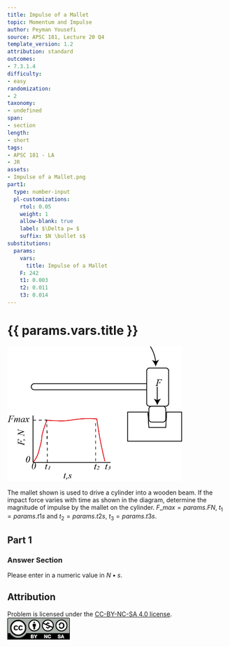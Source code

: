 ```yaml
---
title: Impulse of a Mallet
topic: Momentum and Impulse
author: Peyman Yousefi
source: APSC 181, Lecture 20 Q4
template_version: 1.2
attribution: standard
outcomes:
- 7.3.1.4
difficulty:
- easy
randomization:
- 2
taxonomy:
- undefined
span:
- section
length:
- short
tags:
- APSC 181 - LA
- JR
assets:
- Impulse of a Mallet.png
part1:
  type: number-input
  pl-customizations:
    rtol: 0.05
    weight: 1
    allow-blank: true
    label: $\Delta p= $
    suffix: $N \bullet s$
substitutions:
  params:
    vars:
      title: Impulse of a Mallet
    F: 242
    t1: 0.003
    t2: 0.011
    t3: 0.014
---
```

# {{ params.vars.title }}
<img src="Impulse of a Mallet.png" width=400>

The mallet shown is used to drive a cylinder into a wooden beam.
If the impact force varies with time as shown in the diagram, determine the magnitude of impulse by the mallet on the cylinder.
$F\_{max} = {{params.F}} N$, $t_1 = {{params.t1}}s$ and $t_2 = {{params.t2}}s$,  $t_3 = {{params.t3}}s$.

## Part 1

### Answer Section

Please enter in a numeric value in $N \bullet s$.

## Attribution

Problem is licensed under the [CC-BY-NC-SA 4.0 license](https://creativecommons.org/licenses/by-nc-sa/4.0/).<br> ![The Creative Commons 4.0 license requiring attribution-BY, non-commercial-NC, and share-alike-SA license.](https://raw.githubusercontent.com/firasm/bits/master/by-nc-sa.png)